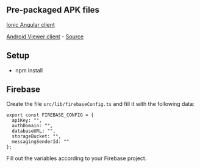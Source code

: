 ## Pre-packaged APK files
[Ionic Angular client](https://firebasestorage.googleapis.com/v0/b/letsconnect-835cf.appspot.com/o/LetsConnect.apk?alt=media&token=9e63f89e-5f63-45a4-a706-a70da85251ba)

[Android Viewer client](https://firebasestorage.googleapis.com/v0/b/letsconnect-835cf.appspot.com/o/LetsConnectViewer.apk?alt=media&token=2ff3712f-676a-4e9d-8ec0-61b695b9625a) - [Source](https://github.com/theslof/LetsConnectViewer)

## Setup

* npm install
 
## Firebase
Create the file `src/lib/firebaseConfig.ts` and fill it with the following data:
```
export const FIREBASE_CONFIG = {
  apiKey: "",
  authDomain: "",
  databaseURL: "",
  storageBucket: "",
  messagingSenderId: ""
};
```
Fill out the variables according to your Firebase project.
